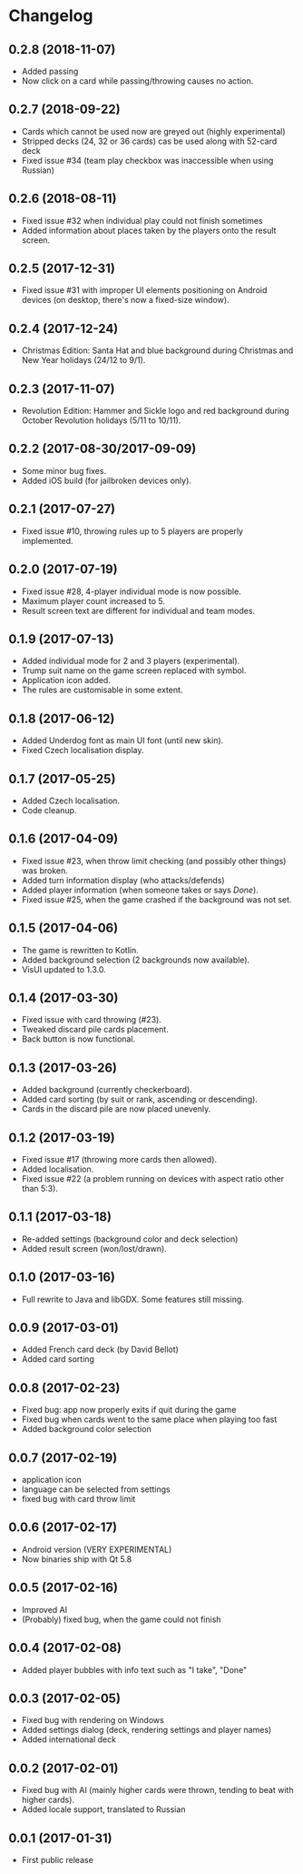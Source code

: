 # Changelog

## 0.2.8 (2018-11-07)
  - Added passing
  - Now click on a card while passing/throwing causes no action.

## 0.2.7 (2018-09-22)
  - Cards which cannot be used now are greyed out (highly experimental)
  - Stripped decks (24, 32 or 36 cards) cas be used along with 52-card deck
  - Fixed issue #34 (team play checkbox was inaccessible when using Russian)

## 0.2.6 (2018-08-11)
  - Fixed issue #32 when individual play could not finish sometimes
  - Added information about places taken by the players onto the result screen.

## 0.2.5 (2017-12-31)
  - Fixed issue #31 with improper UI elements positioning on Android devices (on desktop, there's now a fixed-size window).

## 0.2.4 (2017-12-24)
  - Christmas Edition: Santa Hat and blue background during Christmas and New Year holidays (24/12 to 9/1).

## 0.2.3 (2017-11-07)
  - Revolution Edition: Hammer and Sickle logo and red background during October Revolution holidays (5/11 to 10/11).

## 0.2.2 (2017-08-30/2017-09-09)
  - Some minor bug fixes.
  - Added iOS build (for jailbroken devices only).

## 0.2.1 (2017-07-27)
  - Fixed issue #10, throwing rules up to 5 players are properly implemented.

## 0.2.0 (2017-07-19)
  - Fixed issue #28, 4-player individual mode is now possible. 
  - Maximum player count increased to 5.
  - Result screen text are different for individual and team modes.

## 0.1.9 (2017-07-13)
  - Added individual mode for 2 and 3 players (experimental).
  - Trump suit name on the game screen replaced with symbol.
  - Application icon added.
  - The rules are customisable in some extent.

## 0.1.8 (2017-06-12)
  - Added Underdog font as main UI font (until new skin).
  - Fixed Czech localisation display.

## 0.1.7 (2017-05-25)
  - Added Czech localisation.
  - Code cleanup.

## 0.1.6 (2017-04-09)
  - Fixed issue #23, when throw limit checking (and possibly other things) was broken.
  - Added turn information display (who attacks/defends)
  - Added player information (when someone takes or says _Done_).
  - Fixed issue #25, when the game crashed if the background was not set.

## 0.1.5 (2017-04-06)
  - The game is rewritten to Kotlin.
  - Added background selection (2 backgrounds now available).
  - VisUI updated to 1.3.0.

## 0.1.4 (2017-03-30)
  - Fixed issue with card throwing (#23).
  - Tweaked discard pile cards placement.
  - Back button is now functional.

## 0.1.3 (2017-03-26)
  - Added background (currently checkerboard).
  - Added card sorting (by suit or rank, ascending or descending).
  - Cards in the discard pile are now placed unevenly.

## 0.1.2 (2017-03-19)
  - Fixed issue #17 (throwing more cards then allowed).
  - Added localisation.
  - Fixed issue #22 (a problem running on devices with aspect ratio other than 5:3).

## 0.1.1 (2017-03-18)
  - Re-added settings (background color and deck selection)
  - Added result screen (won/lost/drawn).

## 0.1.0 (2017-03-16)
  - Full rewrite to Java and libGDX. Some features still missing.

## 0.0.9 (2017-03-01)
  - Added French card deck (by David Bellot)
  - Added card sorting

## 0.0.8 (2017-02-23)
  - Fixed bug: app now properly exits if quit during the game
  - Fixed bug when cards went to the same place when playing too fast
  - Added background color selection

## 0.0.7 (2017-02-19)
  - application icon
  - language can be selected from settings
  - fixed bug with card throw limit

## 0.0.6 (2017-02-17)
  - Android version (VERY EXPERIMENTAL)
  - Now binaries ship with Qt 5.8

## 0.0.5 (2017-02-16)
  - Improved AI
  - (Probably) fixed bug, when the game could not finish

## 0.0.4 (2017-02-08)
  - Added player bubbles with info text such as "I take", "Done"

## 0.0.3 (2017-02-05)
  - Fixed bug with rendering on Windows
  - Added settings dialog (deck, rendering settings and player names)
  - Added international deck

## 0.0.2 (2017-02-01)
  - Fixed bug with AI (mainly higher cards were thrown, tending to beat with higher cards).
  - Added locale support, translated to Russian

## 0.0.1 (2017-01-31)
  - First public release
